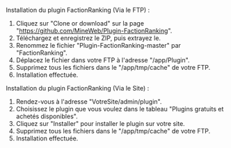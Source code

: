 Installation du plugin FactionRanking (Via le FTP) :
1. Cliquez sur "Clone or download" sur la page "https://github.com/MineWeb/Plugin-FactionRanking".
2. Téléchargez et enregistrez le ZIP, puis extrayez le.
3. Renommez le fichier "Plugin-FactionRanking-master" par "FactionRanking".
4. Déplacez le fichier dans votre FTP à l'adresse "/app/Plugin".
5. Supprimez tous les fichiers dans le "/app/tmp/cache" de votre FTP.
6. Installation effectuée.

Installation du plugin FactionRanking (Via le Site) :
1. Rendez-vous à l'adresse "VotreSite/admin/plugin".
2. Choisissez le plugin que vous voulez dans le tableau "Plugins gratuits et achetés disponibles".
3. Cliquez sur "Installer" pour installer le plugin sur votre site.
4. Supprimez tous les fichiers dans le "/app/tmp/cache" de votre FTP.
5. Installation effectuée.
